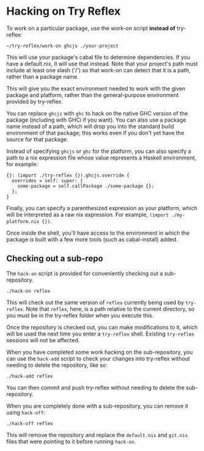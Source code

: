 Hacking on Try Reflex
=====================

To work on a particular package, use the work-on script **instead of** try-reflex:

```
~/try-reflex/work-on ghcjs ./your-project
```

This will use your package's cabal file to determine dependencies.  If you have a default.nix, it will use that instead.  Note that your project's path must include at least one slash ('/') so that work-on can detect that it is a path, rather than a package name.

This will give you the exact environment needed to work with the given package and platform, rather than the general-purpose environment provided by try-reflex.

You can replace `ghcjs` with `ghc` to hack on the native GHC version of the package (including with GHCi if you want).  You can also use a package name instead of a path, which will drop you into the standard build environment of that package; this works even if you don't yet have the source for that package.

Instead of specifying `ghcjs` or `ghc` for the platform, you can also specify a path to a nix expression file whose value represents a Haskell environment, for example:

```
{}: (import ./try-reflex {}).ghcjs.override {
  overrides = self: super: {
    some-package = self.callPackage ./some-package {};
  };
}
```

Finally, you can specify a parenthesized expression as your platform, which will be interpreted as a raw nix expression.  For example, `(import ./my-platform.nix {})`.

Once inside the shell, you'll have access to the environment in which the package is built with a few more tools (such as cabal-install) added.

Checking out a sub-repo
-----------------------

The `hack-on` script is provided for conveniently checking out a sub-repository.

```
./hack-on reflex
```

This will check out the same version of `reflex` currently being used by `try-reflex`.  Note that `reflex`, here, is a path relative to the current directory, so you must be in the try-reflex folder when you execute this.

Once the repository is checked out, you can make modifications to it, which will be used the next time you enter a `try-reflex` shell.  Existing `try-reflex` sessions will not be affected.

When you have completed some work hacking on the sub-repository, you can use the `hack-add` script to check your changes into try-reflex without needing to delete the repository, like so:

```
./hack-add reflex
```

You can then commit and push try-reflex without needing to delete the sub-repository.

When you are completely done with a sub-repository, you can remove it using `hack-off`:

```
./hack-off reflex
```

This will remove the repository and replace the `default.nix` and `git.nix` files that were pointing to it before running `hack-on`.
